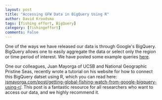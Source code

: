 ```yaml
---
layout: post
title: "Accessing GFW Data in BigQuery Using R"
author: David Kroodsma
tags: [fishing effort, BigQuery]
category: [fishingeffort]
comments: False
---
```

<style>
table {
  padding: 0; }
  table tr {
    border-top: 1px solid #cccccc;
    background-color: white;
    margin: 0;
    padding: 0; }
    table tr:nth-child(2n) {
      background-color: #f8f8f8; }
    table tr th {
      font-weight: bold;
      border: 1px solid #cccccc;
      text-align: left;
      margin: 0;
      padding: 6px 13px; }
    table tr td {
      border: 1px solid #cccccc;
      text-align: left;
      margin: 0;
      padding: 6px 13px; }
    table tr th :first-child, table tr td :first-child {
      margin-top: 0; }
    table tr th :last-child, table tr td :last-child {
      margin-bottom: 0; }
</style>


One of the ways we have released our data is through Google's BigQuery. BigQuery allows one to easily aggregate the data or select only the region or time period of interest. We have posted some example queries [here](http://globalfishingwatch.io/bigquery/2018/02/22/our-data-in-bigquery.html).

One our colleagues, Juan Mayorga of UCSB and National Geographic Pristine Seas, recently wrote a tutorial on his website for how to connect this BigQuery datset using R, which you can read here: [jsmayorga.com/post/getting-global-fishing-watch-from-google-bigquery-using-r/](http://jsmayorga.com/post/getting-global-fishing-watch-from-google-bigquery-using-r/). This post is a fantastic resource for all researchers who want to access our data, and we highly recommend it. 
